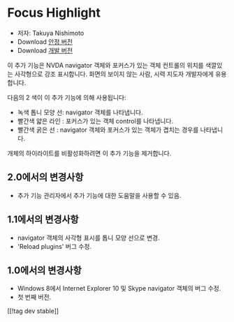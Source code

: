 # Focus Highlight #

* 저자: Takuya Nishimoto
* Download [안정 버전][2]
* Download [개발 버전][1]

이 추가 기능은 NVDA navigator 객체와 포커스가 있는 객체 컨트롤의 위치를​​ 색깔있는 사각형으로 강조 표시합니다. 화면의
보이지 않는 사람, 시력 지도자 개발자에게 유용합니다.

다음의 2 색이 이 추가 기능에 의해 사용됩니다:

* 녹색 톱니 모양 선: navigator 객체를 나타냅니다.
* 빨간색 얇은 라인 : 포커스가 있는 객체 control를 나타냅니다.
* 빨간색 굵은 선 : navigator 객체와 포커스가 있는 객체가 겹치는 경우를 나타냅니다.

개체의 하이라이트를 비활성화하려면 이 추가 기능을 제거합니다.

## 2.0에서의 변경사항 ##

* 추가 기능 관리자에서 추가 기능에 대한 도움말을 사용할 수 있음.

## 1.1에서의 변경사항 ##

* navigator 객체의 사각형 표시를 톱니 모양 선으로 변경.
* 'Reload plugins' 버그 수정.

## 1.0에서의 변경사항 ##

* Windows 8에서 Internet Explorer 10 및 Skype navigator 객체의 버그 수정.
* 첫 번째 버전.

[[!tag dev stable]]

[1]: http://addons.nvda-project.org/files/get.php?file=fh-dev

[2]: http://addons.nvda-project.org/files/get.php?file=fh
